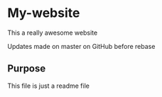 # My-website

This a really awesome website

Updates made on master on GitHub before rebase

## Purpose

This file is just a readme file
